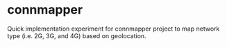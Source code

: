 # connmapper
Quick implementation experiment for connmapper project to map network type (i.e. 2G, 3G, and 4G) based on geolocation.
